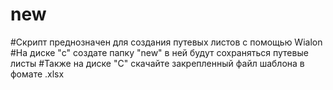 # new
#Скрипт преднозначен для создания путевых листов с помощью Wialon
#На диске "c" создате папку "new" в ней будут сохраняться путевые листы
#Также на диске "С" скачайте закрепленный файл шаблона в фомате .xlsx
